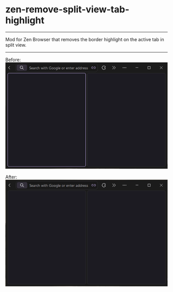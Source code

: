 # zen-remove-split-view-tab-highlight

---

Mod for Zen Browser that removes the border highlight on the active tab in split view.

---

Before:
![With border highlight](withborderhighlight.png)

After:
![Without border highlight](withoutborderhighlight.png)